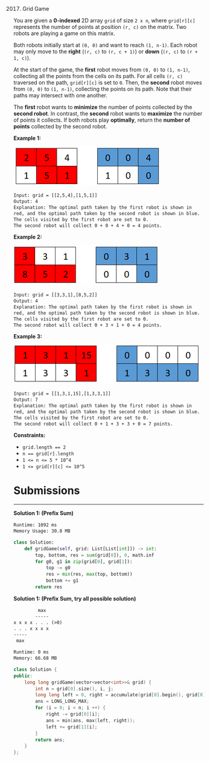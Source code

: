 2017. Grid Game

You are given a **0-indexed** 2D array `grid` of size `2 x n`, where `grid[r][c]` represents the number of points at position `(r, c)` on the matrix. Two robots are playing a game on this matrix.

Both robots initially start at `(0, 0)` and want to reach `(1, n-1)`. Each robot may only move to the **right** (`(r, c)` to `(r, c + 1)`) or **down** (`(r, c)` to `(r + 1, c)`).

At the start of the game, the **first** robot moves from `(0, 0)` to `(1, n-1)`, collecting all the points from the cells on its path. For all cells `(r, c)` traversed on the path, `grid[r][c]` is set to `0`. Then, the **second** robot moves from `(0, 0)` to `(1, n-1)`, collecting the points on its path. Note that their paths may intersect with one another.

The **first** robot wants to **minimize** the number of points collected by the **second robot**. In contrast, the **second** robot wants to **maximize** the number of points it collects. If both robots play **optimally**, return the **number of points** collected by the second robot.

 

**Example 1:**

![2017_a1.png](img/2017_a1.png)
```
Input: grid = [[2,5,4],[1,5,1]]
Output: 4
Explanation: The optimal path taken by the first robot is shown in red, and the optimal path taken by the second robot is shown in blue.
The cells visited by the first robot are set to 0.
The second robot will collect 0 + 0 + 4 + 0 = 4 points.
```

**Example 2:**

![2017_a2.png](img/2017_a2.png)
```
Input: grid = [[3,3,1],[8,5,2]]
Output: 4
Explanation: The optimal path taken by the first robot is shown in red, and the optimal path taken by the second robot is shown in blue.
The cells visited by the first robot are set to 0.
The second robot will collect 0 + 3 + 1 + 0 = 4 points.
```

**Example 3:**

![2017_a3.png](img/2017_a3.png)
```
Input: grid = [[1,3,1,15],[1,3,3,1]]
Output: 7
Explanation: The optimal path taken by the first robot is shown in red, and the optimal path taken by the second robot is shown in blue.
The cells visited by the first robot are set to 0.
The second robot will collect 0 + 1 + 3 + 3 + 0 = 7 points.
```

**Constraints:**

* `grid.length == 2`
* `n == grid[r].length`
* `1 <= n <= 5 * 10^4`
* `1 <= grid[r][c] <= 10^5`

# Submissions
---
**Solution 1: (Prefix Sum)**
```
Runtime: 1092 ms
Memory Usage: 30.8 MB
```
```python
class Solution:
    def gridGame(self, grid: List[List[int]]) -> int:
        top, bottom, res = sum(grid[0]), 0, math.inf
        for g0, g1 in zip(grid[0], grid[1]):
            top -= g0
            res = min(res, max(top, bottom))
            bottom += g1
        return res
```

**Solution 1: (Prefix Sum, try all possible solution)**

             max
            -----    
    x x x x . . . (>0)
    . . . x x x x
    ----- 
     max

```
Runtime: 0 ms
Memory: 66.68 MB
```
```c++
class Solution {
public:
    long long gridGame(vector<vector<int>>& grid) {
        int n = grid[0].size(), i, j;
        long long left = 0, right = accumulate(grid[0].begin(), grid[0].end(), 0LL), ans = 0;
        ans = LONG_LONG_MAX;
        for (i = 0; i < n; i ++) {
            right -= grid[0][i];
            ans = min(ans, max(left, right));
            left += grid[1][i];
        }
        return ans;
    }
};
```
